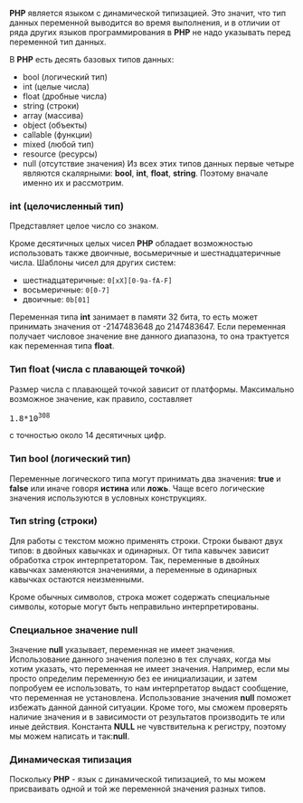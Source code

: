 **PHP** является языком с динамической типизацией. Это значит, что тип данных переменной выводится во время выполнения, и в отличии от ряда других языков программирования в **PHP** не надо указывать перед переменной тип данных.

В **PHP** есть десять базовых типов данных:
- bool (логический тип)
- int (целые числа)
- float (дробные числа)
- string (строки)
- array (массива)
- object (объекты)
- callable (функции)
- mixed (любой тип)
- resource (ресурсы)
- null (отсутствие значения)
Из всех этих типов данных первые четыре являются скалярными: **bool**, **int**, **float**, **string**. Поэтому вначале именно их и рассмотрим.

### int (целочисленный тип)
Представляет целое число со знаком.

Кроме десятичных целых чисел **PHP** обладает возможностью использовать также двоичные, восьмеричные и шестнадцатеричные числа. Шаблоны чисел для других систем:
- шестнадцатеричные: ```0[xX][0-9a-fA-F]```
- восьмеричные: ```0[0-7]```
- двоичные: ```0b[01]```

Переменная типа **int** занимает в памяти 32 бита, то есть может принимать значения от -2147483648 до 2147483647. Если переменная получает числовое значение вне данного диапазона, то она трактуется как переменная типа **float**.

### Тип **float** (числа с плавающей точкой)
Размер числа с плавающей точкой зависит от платформы. Максимально возможное значение, как правило, составляет <pre>1.8*10<sup>308</sup></pre> с точностью около 14 десятичных цифр.

### Тип **bool** (логический тип)
Переменные логического типа могут принимать два значения:  **true** и **false** или иначе говоря **истина** или **ложь**. Чаще всего логические значения используются в условных конструкциях.

### Тип **string** (строки)
Для работы с текстом можно применять строки. Строки бывают двух типов: в двойных кавычках и одинарных. От типа кавычек зависит обработка строк интерпретатором. Так, переменные в двойных кавычках заменяются значениями, а переменные в одинарных кавычках остаются неизменными.

Кроме обычных символов, строка может содержать специальные символы, которые могут быть неправильно интерпретированы.

### Специальное значение **null**
Значение **null** указывает, переменная не имеет значения. Использование данного значения полезно в тех случаях, когда мы хотим указать, что переменная не имеет значения. Например, если мы просто определим переменную без ее инициализации, и затем попробуем ее использовать, то нам интерпретатор выдаст сообщение, что переменная не установлена. Использование значения **null** поможет избежать данной данной ситуации. Кроме того, мы сможем проверять наличие значения и в зависимости от результатов производить те или иные действия. Константа **NULL** не чувствительна к регистру, поэтому мы можем написать и так:**null**.

### Динамическая типизация
Поскольку **PHP** - язык с динамической типизацией, то мы можем присваивать одной и той же переменной значения разных типов.